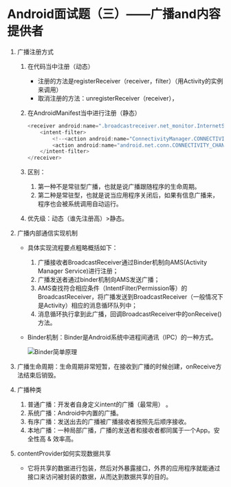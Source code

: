 Android面试题（三）——广播and内容提供者
===

1. 广播注册方式

   1. 在代码当中注册（动态）

      - 注册的方法是registerReceiver（receiver，filter）（用Activity的实例来调用）
      - 取消注册的方法：unregisterReceiver（receiver），

   2. 在AndroidManifest当中进行注册（静态）

      ```java
      <receiver android:name=".broadcastreceiver.net_monitor.InternetStaticBroadCastReceiver">
          <intent-filter>
              <!--<action android:name="ConnectivityManager.CONNECTIVITY_ACTION"/>//这样写是不对的-->
              <action android:name="android.net.conn.CONNECTIVITY_CHANGE"/>//此处必需指定action，否则监听不到
          </intent-filter>
      </receiver>
      ```

   3. 区别：

      1. 第一种不是常驻型广播，也就是说广播跟随程序的生命周期。
      2. 第二种是常驻型，也就是说当应用程序关闭后，如果有信息广播来，程序也会被系统调用自动运行。

   4. 优先级：动态（谁先注册高）>静态。

2. 广播内部通信实现机制

   - 具体实现流程要点粗略概括如下：

     1. 广播接收者BroadcastReceiver通过Binder机制向AMS(Activity Manager Service)进行注册；
     2. 广播发送者通过binder机制向AMS发送广播；
     3. AMS查找符合相应条件（IntentFilter/Permission等）的BroadcastReceiver，将广播发送到BroadcastReceiver（一般情况下是Activity）相应的消息循环队列中；
     4. 消息循环执行拿到此广播，回调BroadcastReceiver中的onReceive()方法。

   - Binder机制：Binder是Android系统中进程间通讯（IPC）的一种方式。

     ![Binder简单原理](https://upload-images.jianshu.io/upload_images/3985563-5ff2c4816543c433.jpg?imageMogr2/auto-orient/strip%7CimageView2/2/w/700)

3. 广播生命周期：生命周期非常短暂，在接收到广播的时候创建，onReceive方法结束后销毁。

4. 广播种类

   1. 普通广播：开发者自身定义intent的广播（最常用） 。
   2. 系统广播：Android中内置的广播。
   3. 有序广播：发送出去的广播被广播接收者按照先后顺序接收。
   4. 本地广播：一种局部广播，广播的发送者和接收者都同属于一个App。安全性高 & 效率高。

5. contentProvider如何实现数据共享

   - 它将共享的数据进行包装，然后对外暴露接口，外界的应用程序就能通过接口来访问被封装的数据，从而达到数据共享的目的。